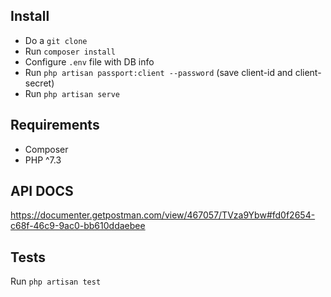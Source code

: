 ## Install

- Do a `git clone`
- Run `composer install`
- Configure `.env` file with DB info
- Run `php artisan passport:client --password` (save client-id and client-secret)
- Run `php artisan serve`

## Requirements

- Composer
- PHP ^7.3

## API DOCS

https://documenter.getpostman.com/view/467057/TVza9Ybw#fd0f2654-c68f-46c9-9ac0-bb610ddaebee

## Tests

Run `php artisan test`
